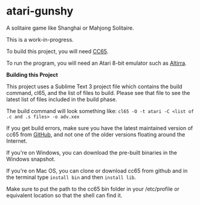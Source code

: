 # atari-gunshy
A solitaire game like Shanghai or Mahjong Solitaire. 

This is a work-in-progress.  

To build this project, you will need [CC65](https://github.com/cc65/cc65).

To run the program, you will need an Atari 8-bit emulator such as [Altirra](http://www.virtualdub.org/altirra.html).

__Building this Project__

This project uses a Sublime Text 3 project file which contains the build command, cl65, and the list of files to build. Please see that file to see the latest list of files included in the build phase.

The build command will look something like: 
`cl65 -O -t atari -C <list of .c and .s files> -o adv.xex`

If you get build errors, make sure you have the latest maintained version of cc65 from [GitHub](https://github.com/cc65/cc65), and not one of the older versions floating around the Internet.

If you're on Windows, you can download the pre-built binaries in the Windows snapshot.

If you're on Mac OS, you can clone or download cc65 from github and in the terminal type `install bin` and then `install lib`. 

Make sure to put the path to the cc65 bin folder in your /etc/profile or equivalent location so that the shell can find it. 
